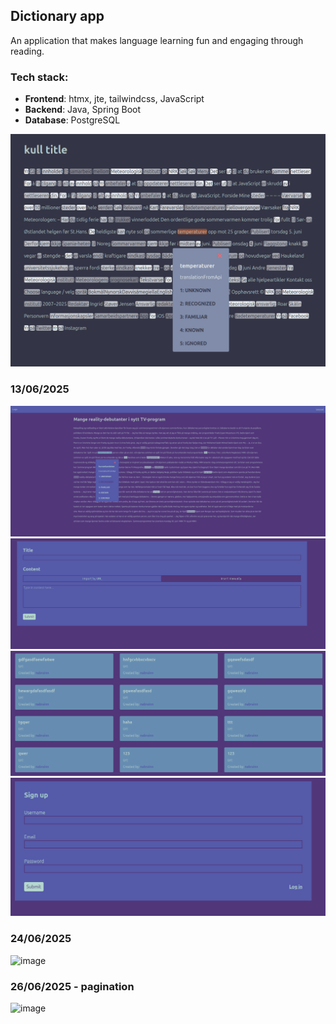 ## Dictionary app
An application that makes language learning fun and engaging through reading.

### Tech stack:
- **Frontend**: htmx, jte, tailwindcss, JavaScript
- **Backend**: Java, Spring Boot
- **Database**: PostgreSQL

![Screenshot](readme_resources/img.png)

### 13/06/2025
![img_2.png](readme_resources/img_2.png)
![img_3.png](readme_resources/img_3.png)
![img_6.png](readme_resources/img_6.png)
![img_5.png](readme_resources/img_5.png)

### 24/06/2025
![image](https://github.com/user-attachments/assets/09cd9cb4-f07d-4b84-8f39-a0196701d89b)

### 26/06/2025 - pagination
![image](https://github.com/user-attachments/assets/4ff714d6-b816-4ff5-8382-c7c15c0ba39e)

